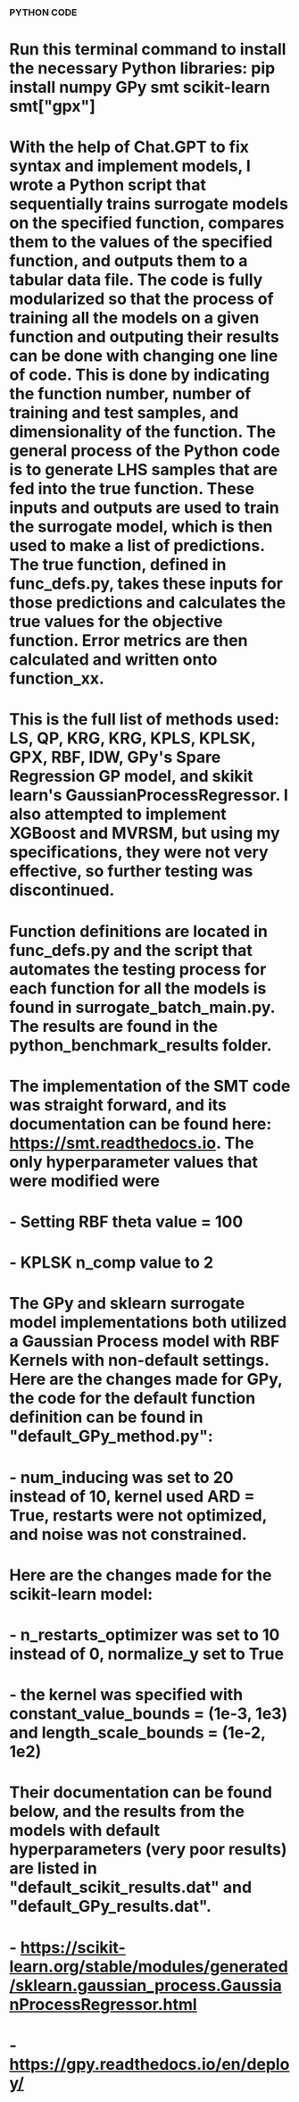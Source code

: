 ### PYTHON CODE

# Run this terminal command to install the necessary Python libraries: pip install numpy GPy smt scikit-learn smt["gpx"]

# With the help of Chat.GPT to fix syntax and implement models, I wrote a Python script that sequentially trains surrogate models on the specified function, compares them to the values of the specified function, and outputs them to a tabular data file. The code is fully modularized so that the process of training all the models on a given function and outputing their results can be done with changing one line of code. This is done by indicating the function number, number of training and test samples, and dimensionality of the function. The general process of the Python code is to generate LHS samples that are fed into the true function. These inputs and outputs are used to train the surrogate model, which is then used to make a list of predictions. The true function, defined in func_defs.py, takes these inputs for those predictions and calculates the true values for the objective function. Error metrics are then calculated and written onto function_xx.

# This is the full list of methods used: LS, QP, KRG, KRG, KPLS, KPLSK, GPX, RBF, IDW, GPy's Spare Regression GP model, and skikit learn's GaussianProcessRegressor. I also attempted to implement XGBoost and MVRSM, but using my specifications, they were not very effective, so further testing was discontinued.

# Function definitions are located in func_defs.py and the script that automates the testing process for each function for all the models is found in surrogate_batch_main.py. The results are found in the python_benchmark_results folder.

# The implementation of the SMT code was straight forward, and its documentation can be found here: https://smt.readthedocs.io. The only hyperparameter values that were modified were

# - Setting RBF theta value = 100

# - KPLSK n_comp value to 2

# The GPy and sklearn surrogate model implementations both utilized a Gaussian Process model with RBF Kernels with non-default settings. Here are the changes made for GPy, the code for the default function definition can be found in "default_GPy_method.py":

# - num_inducing was set to 20 instead of 10, kernel used ARD = True, restarts were not optimized, and noise was not constrained.

# Here are the changes made for the scikit-learn model:

# - n_restarts_optimizer was set to 10 instead of 0, normalize_y set to True

# - the kernel was specified with constant_value_bounds = (1e-3, 1e3) and length_scale_bounds = (1e-2, 1e2)

# Their documentation can be found below, and the results from the models with default hyperparameters (very poor results) are listed in "default_scikit_results.dat" and "default_GPy_results.dat".

# - https://scikit-learn.org/stable/modules/generated/sklearn.gaussian_process.GaussianProcessRegressor.html

# - https://gpy.readthedocs.io/en/deploy/
